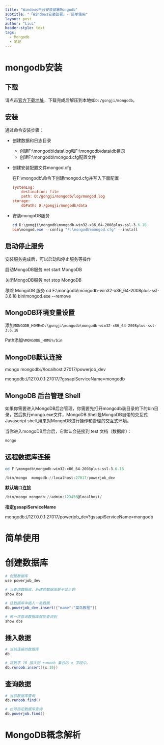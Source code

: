 ```yaml
---
title: "Windows平台安装部署Mongodb"
subtitle: "「Windows安装部署」- 简单使用"
layout: post
author: "LiuL"
header-style: text
tags:
  - Mongodb
  - 笔记
---
```


# mongodb安装

## 下载

请点击[官方下载地址](https://www.mongodb.com/try/download/community)，下载完成后解压到本地如`D:/gongji/mongodb`。

## 安装

通过命令安装步骤：

- 创建数据和日志目录
  - 创建F:\mongodb\data\log和F:\mongodb\data\db目录
  - 创建F:\mongodb\mongod.cfg配置文件

- 创建安装配置文件mongod.cfg

    在F:\mongodb\命令下创建mongod.cfg并写入下面配置

    ```cfg
    systemLog:
        destination: file
        path: D:/gongji/mongodb/log/mongod.log
    storage:
        dbPath: D:/gongji/mongodb/data
    ```
  
- 安装mongoDB服务

    ```powershell
    cd D:\gongji\mongodb\mongodb-win32-x86_64-2008plus-ssl-3.6.18
    bin\mongod.exe --config "F:\mongodb\mongod.cfg" --install
    ```

## 启动停止服务

安装服务完成后，可以启动和停止服务等操作

启动MongoDB服务
net start MongoDB

关闭MongoDB服务
net stop MongoDB

移除 MongoDB 服务
 cd F:\mongodb\mongodb-win32-x86_64-2008plus-ssl-3.6.18
bin\mongod.exe --remove

## MongoDB环境变量设置

添加`MONGODB_HOME=D:\gongji\mongodb\mongodb-win32-x86_64-2008plus-ssl-3.6.18`

Path添加`%MONGODB_HOME%/bin`

## MongoDB默认连接

mongo mongodb://localhost:27017/powerjob_dev

mongodb://127.0.0.1:27017/?gssapiServiceName=mongodb

## MongoDB 后台管理 Shell

如果你需要进入MongoDB后台管理，你需要先打开mongodb装目录的下的bin目录，然后执行mongo.exe文件，MongoDB Shell是MongoDB自带的交互式Javascript shell,用来对MongoDB进行操作和管理的交互式环境。

当你进入mongoDB后台后，它默认会链接到 test 文档（数据库）：

```sql
mongo
```

## 远程数据库连接

```powershell
cd F:\mongodb\mongodb-win32-x86_64-2008plus-ssl-3.6.18

/bin/mongo  mongodb://localhost:27017/powerjob_dev
```

**默认端口连接**

```powershell
/bin/mongo mongodb://admin:123456@localhost/
```

**指定gssapiServiceName**

mongodb://127.0.0.1:27017/powerjob_dev?gssapiServiceName=mongodb

# 简单使用

# 创建数据库

```powershell
# 创建数据库
use powerjob_dev

# 当查询数据库，新建的数据库是不显示的
show dbs

# 往数据库中插入一条数据
db.powerjob_dev.insert({"name":"菜鸟教程"})

# 再一次查询数据库就能查询到
show dbs
```

## 插入数据

```powershell
# 当前连接的数据库
db

# 将数字 10 插入到 runoob 集合的 x 字段中。
db.runoob.insert({x:10})
```

## 查询数据

```powershell
# 当前数据库查询
db.runoob.find()

# 也可指定数据库查询
db.powerjob.find()
```

# MongoDB概念解析










